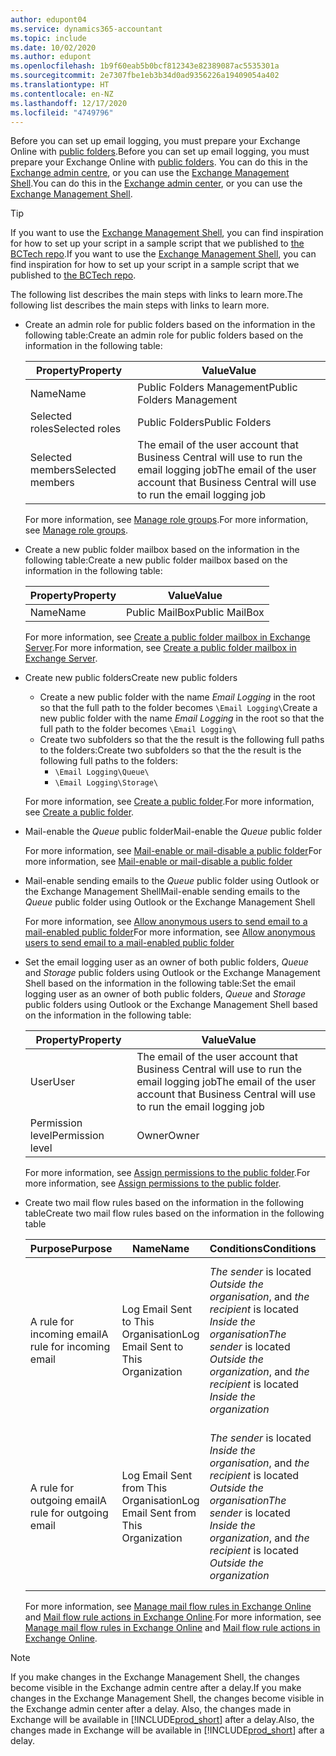 ```yaml
---
author: edupont04
ms.service: dynamics365-accountant
ms.topic: include
ms.date: 10/02/2020
ms.author: edupont
ms.openlocfilehash: 1b9f60eab5b0bcf812343e82389087ac5535301a
ms.sourcegitcommit: 2e7307fbe1eb3b34d0ad9356226a19409054a402
ms.translationtype: HT
ms.contentlocale: en-NZ
ms.lasthandoff: 12/17/2020
ms.locfileid: "4749796"
---
```

<span data-ttu-id="43f8c-101">Before you can set up email logging, you must prepare your Exchange Online with [public folders](/exchange/collaboration/public-folders/public-folders?view=exchserver-2019&preserve-view=true ).</span><span class="sxs-lookup"><span data-stu-id="43f8c-101">Before you can set up email logging, you must prepare your Exchange Online with [public folders](/exchange/collaboration/public-folders/public-folders?view=exchserver-2019&preserve-view=true ).</span></span> <span data-ttu-id="43f8c-102">You can do this in the [Exchange admin centre](/Exchange/architecture/client-access/exchange-admin-center?view=exchserver-2019&preserve-view=true ), or you can use the [Exchange Management Shell](/powershell/exchange/exchange-management-shell?view=exchange-ps&preserve-view=true ).</span><span class="sxs-lookup"><span data-stu-id="43f8c-102">You can do this in the [Exchange admin center](/Exchange/architecture/client-access/exchange-admin-center?view=exchserver-2019&preserve-view=true ), or you can use the [Exchange Management Shell](/powershell/exchange/exchange-management-shell?view=exchange-ps&preserve-view=true ).</span></span>  

> [!TIP]
> <span data-ttu-id="43f8c-103">If you want to use the [Exchange Management Shell](/powershell/exchange/exchange-management-shell?view=exchange-ps&preserve-view=true ), you can find inspiration for how to set up your script in a sample script that we published to [the BCTech repo](https://github.com/microsoft/BCTech/tree/master/samples/EmailLogging).</span><span class="sxs-lookup"><span data-stu-id="43f8c-103">If you want to use the [Exchange Management Shell](/powershell/exchange/exchange-management-shell?view=exchange-ps&preserve-view=true ), you can find inspiration for how to set up your script in a sample script that we published to [the BCTech repo](https://github.com/microsoft/BCTech/tree/master/samples/EmailLogging).</span></span>

<span data-ttu-id="43f8c-104">The following list describes the main steps with links to learn more.</span><span class="sxs-lookup"><span data-stu-id="43f8c-104">The following list describes the main steps with links to learn more.</span></span>  

- <span data-ttu-id="43f8c-105">Create an admin role for public folders based on the information in the following table:</span><span class="sxs-lookup"><span data-stu-id="43f8c-105">Create an admin role for public folders based on the information in the following table:</span></span>

  |<span data-ttu-id="43f8c-106">Property</span><span class="sxs-lookup"><span data-stu-id="43f8c-106">Property</span></span>        |<span data-ttu-id="43f8c-107">Value</span><span class="sxs-lookup"><span data-stu-id="43f8c-107">Value</span></span>                     |
  |----------------|--------------------------|
  |<span data-ttu-id="43f8c-108">Name</span><span class="sxs-lookup"><span data-stu-id="43f8c-108">Name</span></span>            |<span data-ttu-id="43f8c-109">Public Folders Management</span><span class="sxs-lookup"><span data-stu-id="43f8c-109">Public Folders Management</span></span> |
  |<span data-ttu-id="43f8c-110">Selected roles</span><span class="sxs-lookup"><span data-stu-id="43f8c-110">Selected roles</span></span>  |<span data-ttu-id="43f8c-111">Public Folders</span><span class="sxs-lookup"><span data-stu-id="43f8c-111">Public Folders</span></span>            |
  |<span data-ttu-id="43f8c-112">Selected members</span><span class="sxs-lookup"><span data-stu-id="43f8c-112">Selected members</span></span>|<span data-ttu-id="43f8c-113">The email of the user account that Business Central will use to run the email logging job</span><span class="sxs-lookup"><span data-stu-id="43f8c-113">The email of the user account that Business Central will use to run the email logging job</span></span>|

  <span data-ttu-id="43f8c-114">For more information, see [Manage role groups](/exchange/permissions/role-groups?view=exchserver-2019&preserve-view=true).</span><span class="sxs-lookup"><span data-stu-id="43f8c-114">For more information, see [Manage role groups](/exchange/permissions/role-groups?view=exchserver-2019&preserve-view=true).</span></span>

- <span data-ttu-id="43f8c-115">Create a new public folder mailbox based on the information in the following table:</span><span class="sxs-lookup"><span data-stu-id="43f8c-115">Create a new public folder mailbox based on the information in the following table:</span></span>

  |<span data-ttu-id="43f8c-116">Property</span><span class="sxs-lookup"><span data-stu-id="43f8c-116">Property</span></span>        |<span data-ttu-id="43f8c-117">Value</span><span class="sxs-lookup"><span data-stu-id="43f8c-117">Value</span></span>                     |
  |----------------|--------------------------|
  |<span data-ttu-id="43f8c-118">Name</span><span class="sxs-lookup"><span data-stu-id="43f8c-118">Name</span></span>            |<span data-ttu-id="43f8c-119">Public MailBox</span><span class="sxs-lookup"><span data-stu-id="43f8c-119">Public MailBox</span></span>            |

  <span data-ttu-id="43f8c-120">For more information, see [Create a public folder mailbox in Exchange Server](/exchange/collaboration/public-folders/create-public-folder-mailboxes).</span><span class="sxs-lookup"><span data-stu-id="43f8c-120">For more information, see [Create a public folder mailbox in Exchange Server](/exchange/collaboration/public-folders/create-public-folder-mailboxes).</span></span>  

- <span data-ttu-id="43f8c-121">Create new public folders</span><span class="sxs-lookup"><span data-stu-id="43f8c-121">Create new public folders</span></span>

  - <span data-ttu-id="43f8c-122">Create a new public folder with the name *Email Logging* in the root so that the full path to the folder becomes ```\Email Logging\```</span><span class="sxs-lookup"><span data-stu-id="43f8c-122">Create a new public folder with the name *Email Logging* in the root so that the full path to the folder becomes ```\Email Logging\```</span></span>
  - <span data-ttu-id="43f8c-123">Create two subfolders so that the the result is the following full paths to the folders:</span><span class="sxs-lookup"><span data-stu-id="43f8c-123">Create two subfolders so that the the result is the following full paths to the folders:</span></span>
    - ```\Email Logging\Queue\```
    - ```\Email Logging\Storage\```

  <span data-ttu-id="43f8c-124">For more information, see [Create a public folder](/exchange/collaboration/public-folders/create-public-folders?view=exchserver-2019&preserve-view=true).</span><span class="sxs-lookup"><span data-stu-id="43f8c-124">For more information, see [Create a public folder](/exchange/collaboration/public-folders/create-public-folders?view=exchserver-2019&preserve-view=true).</span></span>

- <span data-ttu-id="43f8c-125">Mail-enable the *Queue* public folder</span><span class="sxs-lookup"><span data-stu-id="43f8c-125">Mail-enable the *Queue* public folder</span></span>

  <span data-ttu-id="43f8c-126">For more information, see [Mail-enable or mail-disable a public folder](/exchange/collaboration/public-folders/mail-enable-or-disable?view=exchserver-2019&preserve-view=true)</span><span class="sxs-lookup"><span data-stu-id="43f8c-126">For more information, see [Mail-enable or mail-disable a public folder](/exchange/collaboration/public-folders/mail-enable-or-disable?view=exchserver-2019&preserve-view=true)</span></span>

- <span data-ttu-id="43f8c-127">Mail-enable sending emails to the *Queue* public folder using Outlook or the Exchange Management Shell</span><span class="sxs-lookup"><span data-stu-id="43f8c-127">Mail-enable sending emails to the *Queue* public folder using Outlook or the Exchange Management Shell</span></span>

  <span data-ttu-id="43f8c-128">For more information, see [Allow anonymous users to send email to a mail-enabled public folder](/exchange/collaboration/public-folders/mail-enable-or-disable#allow-anonymous-users-to-send-email-to-a-mail-enabled-public-folder?view=exchserver-2019&preserve-view=true)</span><span class="sxs-lookup"><span data-stu-id="43f8c-128">For more information, see [Allow anonymous users to send email to a mail-enabled public folder](/exchange/collaboration/public-folders/mail-enable-or-disable#allow-anonymous-users-to-send-email-to-a-mail-enabled-public-folder?view=exchserver-2019&preserve-view=true)</span></span>

- <span data-ttu-id="43f8c-129">Set the email logging user as an owner of both public folders, *Queue* and *Storage* public folders  using Outlook or the Exchange Management Shell based on the information in the following table:</span><span class="sxs-lookup"><span data-stu-id="43f8c-129">Set the email logging user as an owner of both public folders, *Queue* and *Storage* public folders  using Outlook or the Exchange Management Shell based on the information in the following table:</span></span>

  |<span data-ttu-id="43f8c-130">Property</span><span class="sxs-lookup"><span data-stu-id="43f8c-130">Property</span></span>        |<span data-ttu-id="43f8c-131">Value</span><span class="sxs-lookup"><span data-stu-id="43f8c-131">Value</span></span>                     |
  |----------------|--------------------------|
  |<span data-ttu-id="43f8c-132">User</span><span class="sxs-lookup"><span data-stu-id="43f8c-132">User</span></span>            |<span data-ttu-id="43f8c-133">The email of the user account that Business Central will use to run the email logging job</span><span class="sxs-lookup"><span data-stu-id="43f8c-133">The email of the user account that Business Central will use to run the email logging job</span></span>|
  |<span data-ttu-id="43f8c-134">Permission level</span><span class="sxs-lookup"><span data-stu-id="43f8c-134">Permission level</span></span>|<span data-ttu-id="43f8c-135">Owner</span><span class="sxs-lookup"><span data-stu-id="43f8c-135">Owner</span></span>                     |

  <span data-ttu-id="43f8c-136">For more information, see [Assign permissions to the public folder](/exchange/collaboration-exo/public-folders/set-up-public-folders#step-3-assign-permissions-to-the-public-folder).</span><span class="sxs-lookup"><span data-stu-id="43f8c-136">For more information, see [Assign permissions to the public folder](/exchange/collaboration-exo/public-folders/set-up-public-folders#step-3-assign-permissions-to-the-public-folder).</span></span>

- <span data-ttu-id="43f8c-137">Create two mail flow rules based on the information in the following table</span><span class="sxs-lookup"><span data-stu-id="43f8c-137">Create two mail flow rules based on the information in the following table</span></span>

  |<span data-ttu-id="43f8c-138">Purpose</span><span class="sxs-lookup"><span data-stu-id="43f8c-138">Purpose</span></span>  |<span data-ttu-id="43f8c-139">Name</span><span class="sxs-lookup"><span data-stu-id="43f8c-139">Name</span></span> |<span data-ttu-id="43f8c-140">Conditions</span><span class="sxs-lookup"><span data-stu-id="43f8c-140">Conditions</span></span>                        |<span data-ttu-id="43f8c-141">Action</span><span class="sxs-lookup"><span data-stu-id="43f8c-141">Action</span></span>                                       |
  |---------|-----|----------------------------------|---------------------------------------------|
  |<span data-ttu-id="43f8c-142">A rule for incoming email</span><span class="sxs-lookup"><span data-stu-id="43f8c-142">A rule for incoming email</span></span> |<span data-ttu-id="43f8c-143">Log Email Sent to This Organisation</span><span class="sxs-lookup"><span data-stu-id="43f8c-143">Log Email Sent to This Organization</span></span>|<span data-ttu-id="43f8c-144">*The sender* is located *Outside the organisation*, and *the recipient* is located *Inside the organisation*</span><span class="sxs-lookup"><span data-stu-id="43f8c-144">*The sender* is located *Outside the organization*, and *the recipient* is located *Inside the organization*</span></span>|<span data-ttu-id="43f8c-145">BCC the email account that is specified for the *Queue* public folder</span><span class="sxs-lookup"><span data-stu-id="43f8c-145">BCC the email account that is specified for the *Queue* public folder</span></span>|
  |<span data-ttu-id="43f8c-146">A rule for outgoing email</span><span class="sxs-lookup"><span data-stu-id="43f8c-146">A rule for outgoing email</span></span> | <span data-ttu-id="43f8c-147">Log Email Sent from This Organisation</span><span class="sxs-lookup"><span data-stu-id="43f8c-147">Log Email Sent from This Organization</span></span> |<span data-ttu-id="43f8c-148">*The sender* is located *Inside the organisation*, and *the recipient* is located *Outside the organisation*</span><span class="sxs-lookup"><span data-stu-id="43f8c-148">*The sender* is located *Inside the organization*, and *the recipient* is located *Outside the organization*</span></span>|<span data-ttu-id="43f8c-149">BCC the email account that is specified for the *Queue* public folder</span><span class="sxs-lookup"><span data-stu-id="43f8c-149">BCC the email account that is specified for the *Queue* public folder</span></span>|
  
  <span data-ttu-id="43f8c-150">For more information, see [Manage mail flow rules in Exchange Online](/exchange/security-and-compliance/mail-flow-rules/manage-mail-flow-rules) and [Mail flow rule actions in Exchange Online](/exchange/security-and-compliance/mail-flow-rules/mail-flow-rule-actions).</span><span class="sxs-lookup"><span data-stu-id="43f8c-150">For more information, see [Manage mail flow rules in Exchange Online](/exchange/security-and-compliance/mail-flow-rules/manage-mail-flow-rules) and [Mail flow rule actions in Exchange Online](/exchange/security-and-compliance/mail-flow-rules/mail-flow-rule-actions).</span></span>

> [!NOTE]
> <span data-ttu-id="43f8c-151">If you make changes in the Exchange Management Shell, the changes become visible in the Exchange admin centre after a delay.</span><span class="sxs-lookup"><span data-stu-id="43f8c-151">If you make changes in the Exchange Management Shell, the changes become visible in the Exchange admin center after a delay.</span></span> <span data-ttu-id="43f8c-152">Also, the changes made in Exchange will be available in [!INCLUDE[prod_short](prod_short.md)] after a delay.</span><span class="sxs-lookup"><span data-stu-id="43f8c-152">Also, the changes made in Exchange will be available in [!INCLUDE[prod_short](prod_short.md)] after a delay.</span></span>
